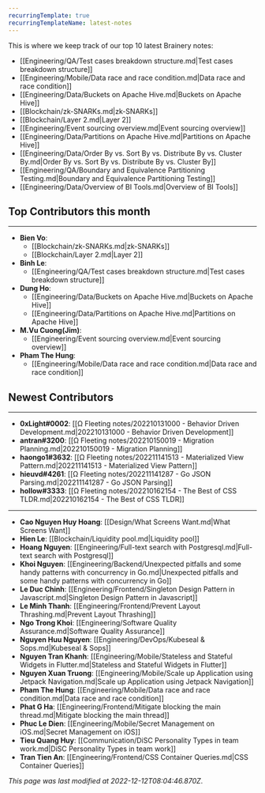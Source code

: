 ```yaml
---
recurringTemplate: true
recurringTemplateName: latest-notes
---
```


This is where we keep track of our top 10 latest Brainery notes:

- [[Engineering/QA/Test cases breakdown structure.md|Test cases breakdown structure]]
- [[Engineering/Mobile/Data race and race condition.md|Data race and race condition]]
- [[Engineering/Data/Buckets on Apache Hive.md|Buckets on Apache Hive]]
- [[Blockchain/zk-SNARKs.md|zk-SNARKs]]
- [[Blockchain/Layer 2.md|Layer 2]]
- [[Engineering/Event sourcing overview.md|Event sourcing overview]]
- [[Engineering/Data/Partitions on Apache Hive.md|Partitions on Apache Hive]]
- [[Engineering/Data/Order By vs. Sort By vs. Distribute By vs. Cluster By.md|Order By vs. Sort By vs. Distribute By vs. Cluster By]]
- [[Engineering/QA/Boundary and Equivalence Partitioning Testing.md|Boundary and Equivalence Partitioning Testing]]
- [[Engineering/Data/Overview of BI Tools.md|Overview of BI Tools]]


## Top Contributors this month
---
- **Bien Vo**: 
	- [[Blockchain/zk-SNARKs.md|zk-SNARKs]]
	- [[Blockchain/Layer 2.md|Layer 2]]
- **Binh Le**: 
	- [[Engineering/QA/Test cases breakdown structure.md|Test cases breakdown structure]]
- **Dung Ho**: 
	- [[Engineering/Data/Buckets on Apache Hive.md|Buckets on Apache Hive]]
	- [[Engineering/Data/Partitions on Apache Hive.md|Partitions on Apache Hive]]
- **M.Vu Cuong(Jim)**: 
	- [[Engineering/Event sourcing overview.md|Event sourcing overview]]
- **Pham The Hung**: 
	- [[Engineering/Mobile/Data race and race condition.md|Data race and race condition]]



## Newest Contributors
---
- **0xLight#0002**: [[Ω Fleeting notes/202210131000 - Behavior Driven Development.md|202210131000 - Behavior Driven Development]]
- **antran#3200**: [[Ω Fleeting notes/202210150019 - Migration Planning.md|202210150019 - Migration Planning]]
- **haongo1#3632**: [[Ω Fleeting notes/202211141513 - Materialized View Pattern.md|202211141513 - Materialized View Pattern]]
- **hieuvd#4261**: [[Ω Fleeting notes/202211141287 - Go JSON Parsing.md|202211141287 - Go JSON Parsing]]
- **hollow#3333**: [[Ω Fleeting notes/202210162154 - The Best of CSS TLDR.md|202210162154 - The Best of CSS TLDR]]

---
- **Cao Nguyen Huy Hoang**: [[Design/What Screens Want.md|What Screens Want]]
- **Hien Le**: [[Blockchain/Liquidity pool.md|Liquidity pool]]
- **Hoang Nguyen**: [[Engineering/Full-text search with Postgresql.md|Full-text search with Postgresql]]
- **Khoi Nguyen**: [[Engineering/Backend/Unexpected pitfalls and some handy patterns with concurrency in Go.md|Unexpected pitfalls and some handy patterns with concurrency in Go]]
- **Le Duc Chinh**: [[Engineering/Frontend/Singleton Design Pattern in Javascript.md|Singleton Design Pattern in Javascript]]
- **Le Minh Thanh**: [[Engineering/Frontend/Prevent Layout Thrashing.md|Prevent Layout Thrashing]]
- **Ngo Trong Khoi**: [[Engineering/Software Quality Assurance.md|Software Quality Assurance]]
- **Nguyen Huu Nguyen**: [[Engineering/DevOps/Kubeseal & Sops.md|Kubeseal & Sops]]
- **Nguyen Tran Khanh**: [[Engineering/Mobile/Stateless and Stateful Widgets in Flutter.md|Stateless and Stateful Widgets in Flutter]]
- **Nguyen Xuan Truong**: [[Engineering/Mobile/Scale up Application using Jetpack Navigation.md|Scale up Application using Jetpack Navigation]]
- **Pham The Hung**: [[Engineering/Mobile/Data race and race condition.md|Data race and race condition]]
- **Phat G Ha**: [[Engineering/Frontend/Mitigate blocking the main thread.md|Mitigate blocking the main thread]]
- **Phuc Le Dien**: [[Engineering/Mobile/Secret Management on iOS.md|Secret Management on iOS]]
- **Tieu Quang Huy**: [[Communication/DiSC Personality Types in team work.md|DiSC Personality Types in team work]]
- **Tran Tien An**: [[Engineering/Frontend/CSS Container Queries.md|CSS Container Queries]]


*This page was last modified at 2022-12-12T08:04:46.870Z*.